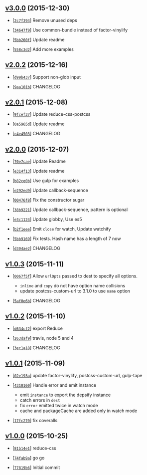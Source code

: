 <!-- 2fe830d 1451447340000 -->

## [v3.0.0](https://github.com/zoubin/reduce-css/commit/2fe830d) (2015-12-30)

* [[`2c7f394`](https://github.com/zoubin/reduce-css/commit/2c7f394)] Remove unused deps

* [[`34647f9`](https://github.com/zoubin/reduce-css/commit/34647f9)] Use common-bundle instead of factor-vinylify

* [[`5bb260f`](https://github.com/zoubin/reduce-css/commit/5bb260f)] Update readme

* [[`558c3d2`](https://github.com/zoubin/reduce-css/commit/558c3d2)] Add more examples

## [v2.0.2](https://github.com/zoubin/reduce-css/commit/644364b) (2015-12-16)

* [[`d99b437`](https://github.com/zoubin/reduce-css/commit/d99b437)] Support non-glob input

* [[`9aa101b`](https://github.com/zoubin/reduce-css/commit/9aa101b)] CHANGELOG

## [v2.0.1](https://github.com/zoubin/reduce-css/commit/6c31768) (2015-12-08)

* [[`9fcef37`](https://github.com/zoubin/reduce-css/commit/9fcef37)] Update reduce-css-postcss

* [[`0a5965d`](https://github.com/zoubin/reduce-css/commit/0a5965d)] Update readme

* [[`c4e4503`](https://github.com/zoubin/reduce-css/commit/c4e4503)] CHANGELOG

## [v2.0.0](https://github.com/zoubin/reduce-css/commit/416c511) (2015-12-07)

* [[`70e7cae`](https://github.com/zoubin/reduce-css/commit/70e7cae)] Update Readme

* [[`e314f13`](https://github.com/zoubin/reduce-css/commit/e314f13)] Update readme

* [[`b82ce0b`](https://github.com/zoubin/reduce-css/commit/b82ce0b)] Use gulp for examples

* [[`e292ed9`](https://github.com/zoubin/reduce-css/commit/e292ed9)] Update callback-sequence

* [[`00476f8`](https://github.com/zoubin/reduce-css/commit/00476f8)] Fix the constructor sugar

* [[`38b9221`](https://github.com/zoubin/reduce-css/commit/38b9221)] Update callback-sequence, pattern is optional

* [[`e3c1124`](https://github.com/zoubin/reduce-css/commit/e3c1124)] Update globby, Use es5

* [[`b2f1eee`](https://github.com/zoubin/reduce-css/commit/b2f1eee)] Emit `close` for watch, Update watchify

* [[`5bb9169`](https://github.com/zoubin/reduce-css/commit/5bb9169)] Fix tests. Hash name has a length of 7 now

* [[`d304ae2`](https://github.com/zoubin/reduce-css/commit/d304ae2)] CHANGELOG

## [v1.0.3](https://github.com/zoubin/reduce-css/commit/61736c4) (2015-11-11)

* [[`0067f5f`](https://github.com/zoubin/reduce-css/commit/0067f5f)] Allow `urlOpts` passed to dest to specify all options.

    
    * `inline` and `copy` do not have option name collisions
    * update postcss-custom-url to 3.1.0 to use `name` option

* [[`5af0e6b`](https://github.com/zoubin/reduce-css/commit/5af0e6b)] CHANGELOG

## [v1.0.2](https://github.com/zoubin/reduce-css/commit/ca589d3) (2015-11-10)

* [[`d634cf2`](https://github.com/zoubin/reduce-css/commit/d634cf2)] export Reduce

* [[`263daf9`](https://github.com/zoubin/reduce-css/commit/263daf9)] travis, node 5 and 4

* [[`3ec1a18`](https://github.com/zoubin/reduce-css/commit/3ec1a18)] CHANGELOG

## [v1.0.1](https://github.com/zoubin/reduce-css/commit/b0391bf) (2015-11-09)

* [[`02e193a`](https://github.com/zoubin/reduce-css/commit/02e193a)] update factor-vinylify, postcss-custom-url, gulp-tape

* [[`4310160`](https://github.com/zoubin/reduce-css/commit/4310160)] Handle error and emit instance

    
    * emit `instance` to export the depsify instance
    * catch errors in `dest`
    * fix `error` emitted twice in watch mode
    * cache and packageCache are added only in watch mode

* [[`17fc270`](https://github.com/zoubin/reduce-css/commit/17fc270)] fix coveralls

## [v1.0.0](https://github.com/zoubin/reduce-css/commit/933aaa4) (2015-10-25)

* [[`81b14e1`](https://github.com/zoubin/reduce-css/commit/81b14e1)] reduce-css

* [[`74fab9a`](https://github.com/zoubin/reduce-css/commit/74fab9a)] go go

* [[`77819b6`](https://github.com/zoubin/reduce-css/commit/77819b6)] Initial commit

